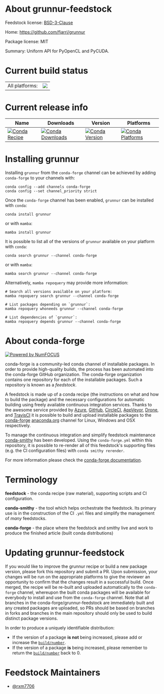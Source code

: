 About grunnur-feedstock
=======================

Feedstock license: [BSD-3-Clause](https://github.com/conda-forge/grunnur-feedstock/blob/main/LICENSE.txt)

Home: https://github.com/fjarri/grunnur

Package license: MIT

Summary: Uniform API for PyOpenCL and PyCUDA.

Current build status
====================


<table><tr><td>All platforms:</td>
    <td>
      <a href="https://dev.azure.com/conda-forge/feedstock-builds/_build/latest?definitionId=19894&branchName=main">
        <img src="https://dev.azure.com/conda-forge/feedstock-builds/_apis/build/status/grunnur-feedstock?branchName=main">
      </a>
    </td>
  </tr>
</table>

Current release info
====================

| Name | Downloads | Version | Platforms |
| --- | --- | --- | --- |
| [![Conda Recipe](https://img.shields.io/badge/recipe-grunnur-green.svg)](https://anaconda.org/conda-forge/grunnur) | [![Conda Downloads](https://img.shields.io/conda/dn/conda-forge/grunnur.svg)](https://anaconda.org/conda-forge/grunnur) | [![Conda Version](https://img.shields.io/conda/vn/conda-forge/grunnur.svg)](https://anaconda.org/conda-forge/grunnur) | [![Conda Platforms](https://img.shields.io/conda/pn/conda-forge/grunnur.svg)](https://anaconda.org/conda-forge/grunnur) |

Installing grunnur
==================

Installing `grunnur` from the `conda-forge` channel can be achieved by adding `conda-forge` to your channels with:

```
conda config --add channels conda-forge
conda config --set channel_priority strict
```

Once the `conda-forge` channel has been enabled, `grunnur` can be installed with `conda`:

```
conda install grunnur
```

or with `mamba`:

```
mamba install grunnur
```

It is possible to list all of the versions of `grunnur` available on your platform with `conda`:

```
conda search grunnur --channel conda-forge
```

or with `mamba`:

```
mamba search grunnur --channel conda-forge
```

Alternatively, `mamba repoquery` may provide more information:

```
# Search all versions available on your platform:
mamba repoquery search grunnur --channel conda-forge

# List packages depending on `grunnur`:
mamba repoquery whoneeds grunnur --channel conda-forge

# List dependencies of `grunnur`:
mamba repoquery depends grunnur --channel conda-forge
```


About conda-forge
=================

[![Powered by
NumFOCUS](https://img.shields.io/badge/powered%20by-NumFOCUS-orange.svg?style=flat&colorA=E1523D&colorB=007D8A)](https://numfocus.org)

conda-forge is a community-led conda channel of installable packages.
In order to provide high-quality builds, the process has been automated into the
conda-forge GitHub organization. The conda-forge organization contains one repository
for each of the installable packages. Such a repository is known as a *feedstock*.

A feedstock is made up of a conda recipe (the instructions on what and how to build
the package) and the necessary configurations for automatic building using freely
available continuous integration services. Thanks to the awesome service provided by
[Azure](https://azure.microsoft.com/en-us/services/devops/), [GitHub](https://github.com/),
[CircleCI](https://circleci.com/), [AppVeyor](https://www.appveyor.com/),
[Drone](https://cloud.drone.io/welcome), and [TravisCI](https://travis-ci.com/)
it is possible to build and upload installable packages to the
[conda-forge](https://anaconda.org/conda-forge) [anaconda.org](https://anaconda.org/)
channel for Linux, Windows and OSX respectively.

To manage the continuous integration and simplify feedstock maintenance
[conda-smithy](https://github.com/conda-forge/conda-smithy) has been developed.
Using the ``conda-forge.yml`` within this repository, it is possible to re-render all of
this feedstock's supporting files (e.g. the CI configuration files) with ``conda smithy rerender``.

For more information please check the [conda-forge documentation](https://conda-forge.org/docs/).

Terminology
===========

**feedstock** - the conda recipe (raw material), supporting scripts and CI configuration.

**conda-smithy** - the tool which helps orchestrate the feedstock.
                   Its primary use is in the construction of the CI ``.yml`` files
                   and simplify the management of *many* feedstocks.

**conda-forge** - the place where the feedstock and smithy live and work to
                  produce the finished article (built conda distributions)


Updating grunnur-feedstock
==========================

If you would like to improve the grunnur recipe or build a new
package version, please fork this repository and submit a PR. Upon submission,
your changes will be run on the appropriate platforms to give the reviewer an
opportunity to confirm that the changes result in a successful build. Once
merged, the recipe will be re-built and uploaded automatically to the
`conda-forge` channel, whereupon the built conda packages will be available for
everybody to install and use from the `conda-forge` channel.
Note that all branches in the conda-forge/grunnur-feedstock are
immediately built and any created packages are uploaded, so PRs should be based
on branches in forks and branches in the main repository should only be used to
build distinct package versions.

In order to produce a uniquely identifiable distribution:
 * If the version of a package **is not** being increased, please add or increase
   the [``build/number``](https://docs.conda.io/projects/conda-build/en/latest/resources/define-metadata.html#build-number-and-string).
 * If the version of a package **is** being increased, please remember to return
   the [``build/number``](https://docs.conda.io/projects/conda-build/en/latest/resources/define-metadata.html#build-number-and-string)
   back to 0.

Feedstock Maintainers
=====================

* [@rxm7706](https://github.com/rxm7706/)

